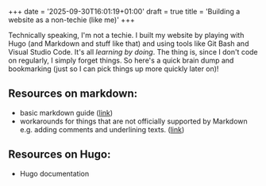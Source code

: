 +++
date = '2025-09-30T16:01:19+01:00'
draft = true
title = 'Building a website as a non-techie (like me)'
+++

Technically speaking, I'm not a techie. I built my website by playing with Hugo (and Markdown and stuff like that) and using tools like Git Bash and Visual Studio Code. It's all *learning by doing*. The thing is, since I don't code on regularly, I simply forget things. So here's a quick brain dump and bookmarking (just so I can pick things up more quickly later on)!

## Resources on markdown:

+ basic markdown guide ([link](https://www.markdownguide.org/basic-syntax/)) 
+ workarounds for things that are not officially supported by Markdown e.g. adding comments and underlining texts. ([link](https://www.markdownguide.org/hacks/)) 

## Resources on Hugo:

+ Hugo documentation